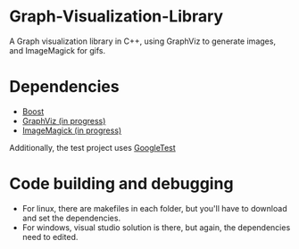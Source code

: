 # Graph-Visualization-Library
A Graph visualization library in C++, using GraphViz to generate images, and ImageMagick for gifs.


# Dependencies
* [Boost](https://www.boost.org/)
* [GraphViz (in progress)](https://www.graphviz.org/)
* [ImageMagick (in progress)](http://www.imagemagick.org/)

Additionally, the test project uses [GoogleTest](https://github.com/google/googletest)

# Code building and debugging
* For linux, there are makefiles in each folder, but you'll have to download and set the dependencies.
* For windows, visual studio solution is there, but again, the dependencies need to edited.
